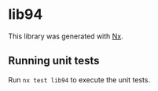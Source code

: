 # lib94

This library was generated with [Nx](https://nx.dev).

## Running unit tests

Run `nx test lib94` to execute the unit tests.
